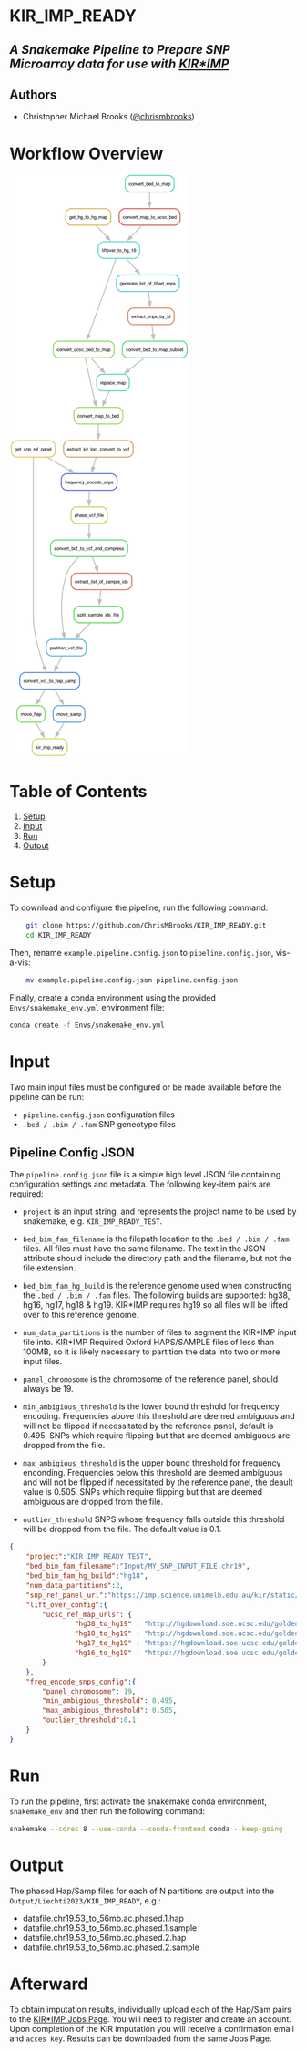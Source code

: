 # KIR_IMP_READY
## _A Snakemake Pipeline to Prepare SNP Microarray data for use with [KIR*IMP](https://imp.science.unimelb.edu.au/kir/)_

## Authors
* Christopher Michael Brooks ([@chrismbrooks](https://github.com/chrismbrooks))

# Workflow Overview

![Pipeline Workflow info](./Docs/rule-graph.png)

# Table of Contents
1. [Setup](#setup)
2. [Input](#inputs)
3. [Run](#run)
3. [Output](#output)

# Setup
To download and configure the pipeline, run the following command:

```sh
    git clone https://github.com/ChrisMBrooks/KIR_IMP_READY.git
    cd KIR_IMP_READY
```

Then, rename ``example.pipeline.config.json`` to ``pipeline.config.json``, vis-a-vis:

```sh
    mv example.pipeline.config.json pipeline.config.json
```

Finally, create a conda environment using the provided ``Envs/snakemake_env.yml`` environment file: 

```sh
conda create -f Envs/snakemake_env.yml
```

# Input
Two main input files must be configured or be made available before the pipeline can be run: 
* ``pipeline.config.json`` configuration files
* ``.bed / .bim / .fam`` SNP geneotype files

## Pipeline Config JSON

The ``pipeline.config.json`` file is a simple high level JSON file containing configuration settings and metadata. The following key-item pairs are required: 

* ``project`` is an input string, and represents the project name to be used by snakemake, e.g. ``KIR_IMP_READY_TEST``. 

* ``bed_bim_fam_filename`` is the filepath location to the ``.bed / .bim / .fam`` files. All files must have the same filename. The text in the JSON attribute should include the directory path and the filename, but not the file extension. 

* ``bed_bim_fam_hg_build`` is the reference genome used when constructing the ``.bed / .bim / .fam`` files. The following builds are supported: hg38, hg16, hg17, hg18 & hg19. KIR*IMP requires hg19 so all files will be lifted over to this reference genome.   

* ``num_data_partitions`` is the number of files to segment the KIR\*IMP input file into. KIR\*IMP Required Oxford HAPS/SAMPLE files of less than 100MB, so it is likely necessary to partition the data into two or more input files. 

* ``panel_chromosome`` is the chromosome of the reference panel, should always be 19.

* ``min_ambigious_threshold`` is the lower bound threshold for frequency encoding. Frequencies above this threshold are deemed ambiguous and will not be flipped if necessitated by the reference panel, default is 0.495. SNPs which require flipping but that are deemed ambiguous are dropped from the file.

* ``max_ambigious_threshold`` is the upper bound threshold for frequency enconding. Frequencies below this threshold are deemed ambiguous and will not be flipped if necessitated by the reference panel, the deault value is 0.505. SNPs which require flipping but that are deemed ambiguous are dropped from the file.

* ``outlier_threshold`` SNPS whose frequency falls outside this threshold will be dropped from the file. The default value is 0.1. 

```json
{
    "project":"KIR_IMP_READY_TEST",
    "bed_bim_fam_filename":"Input/MY_SNP_INPUT_FILE.chr19",
    "bed_bim_fam_hg_build":"hg18",
    "num_data_partitions":2,
    "snp_ref_panel_url":"https://imp.science.unimelb.edu.au/kir/static/kirimp.uk1.snp.info.csv",
    "lift_over_config":{
        "ucsc_ref_map_urls": {
                "hg38_to_hg19" : "http://hgdownload.soe.ucsc.edu/goldenPath/hg38/liftOver/hg38ToHg19.over.chain.gz", 
                "hg18_to_hg19" : "http://hgdownload.soe.ucsc.edu/goldenPath/hg18/liftOver/hg18ToHg19.over.chain.gz", 
                "hg17_to_hg19" : "https://hgdownload.soe.ucsc.edu/goldenPath/hg17/liftOver/hg17ToHg19.over.chain.gz",
                "hg16_to_hg19" : "https://hgdownload.soe.ucsc.edu/goldenPath/hg16/liftOver/hg16ToHg19.over.chain.gz"
        }
    },
    "freq_encode_snps_config":{
        "panel_chromosome": 19,
        "min_ambigious_threshold": 0.495,
        "max_ambigious_threshold": 0.505,
        "outlier_threshold":0.1
    }
}
```

# Run
To run the pipeline, first activate the snakemake conda environment, ``snakemake_env`` and then run the following command:  

```sh
snakemake --cores 8 --use-conda --conda-frontend conda --keep-going
```

# Output
The phased Hap/Samp files for each of N partitions are output into the ``Output/Liechti2023/KIR_IMP_READY``, e.g.:

* datafile.chr19.53_to_56mb.ac.phased.1.hap 
* datafile.chr19.53_to_56mb.ac.phased.1.sample 
* datafile.chr19.53_to_56mb.ac.phased.2.hap 
* datafile.chr19.53_to_56mb.ac.phased.2.sample 

# Afterward

To obtain imputation results, individually upload each of the Hap/Sam pairs to the [KIR*IMP Jobs Page](https://imp.science.unimelb.edu.au/kir/jobs). You will need to register and create an account. Upon completion of the KIR imputation you will receive a confirmation email and ``acces key``. Results can be downloaded from the same Jobs Page. 
